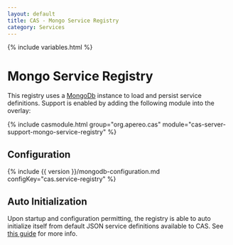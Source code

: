 ```yaml
---
layout: default
title: CAS - Mongo Service Registry
category: Services
---
```


{% include variables.html %}

# Mongo Service Registry

This registry uses a [MongoDb](https://www.mongodb.org/) instance to load and persist service definitions.
Support is enabled by adding the following module into the overlay:

{% include casmodule.html group="org.apereo.cas" module="cas-server-support-mongo-service-registry" %}

## Configuration

{% include {{ version }}/mongodb-configuration.md configKey="cas.service-registry" %}

## Auto Initialization

Upon startup and configuration permitting, the registry is able to auto initialize itself from default JSON service definitions available to CAS. See [this guide](AutoInitialization-Service-Management.html) for more info.
